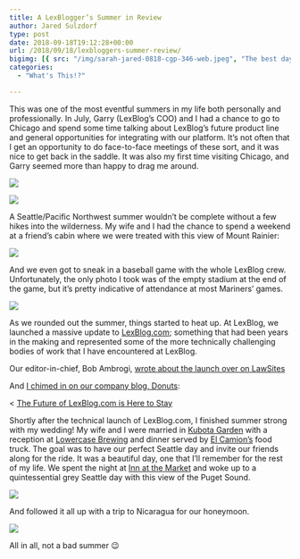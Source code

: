 ```yaml
---
title: A LexBlogger’s Summer in Review
author: Jared Sulzdorf
type: post
date: 2018-09-18T19:12:28+00:00
url: /2018/09/18/lexbloggers-summer-review/
bigimg: [{ src: "/img/sarah-jared-0818-cgp-346-web.jpeg", "The best day of my life"}]
categories:
  - "What's This!?"

---
```

This was one of the most eventful summers in my life both personally and professionally. In July, Garry (LexBlog&#8217;s COO) and I had a chance to go to Chicago and spend some time talking about LexBlog&#8217;s future product line and general opportunities for integrating with our platform. It&#8217;s not often that I get an opportunity to do face-to-face meetings of these sort, and it was nice to get back in the saddle. It was also my first time visiting Chicago, and Garry seemed more than happy to drag me around.

![](/img/20180709_190632-1.jpeg "")

![](/img/20180710_162351.jpeg "")

<!--more-->

A Seattle/Pacific Northwest summer wouldn&#8217;t be complete without a few hikes into the wilderness. My wife and I had the chance to spend a weekend at a friend&#8217;s cabin where we were treated with this view of Mount Rainier:

![](/img/20180714_161453.jpeg "")

And we even got to sneak in a baseball game with the whole LexBlog crew. Unfortunately, the only photo I took was of the empty stadium at the end of the game, but it&#8217;s pretty indicative of attendance at most Mariners&#8217; games.

![](/img/20180725_160409.jpeg "")

As we rounded out the summer, things started to heat up. At LexBlog, we launched a massive update to [LexBlog.com][1]; something that had been years in the making and represented some of the more technically challenging bodies of work that I have encountered at LexBlog.

Our editor-in-chief, Bob Ambrogi, [wrote about the launch over on LawSites][2]

And [I chimed in on our company blog, Donuts][3]:

< <a href="https://donuts.lexblog.com/2018/09/future-lexblog-com-stay/">The Future of LexBlog.com is Here to Stay</a>



Shortly after the technical launch of LexBlog.com, I finished summer strong with my wedding! My wife and I were married in [Kubota Garden][4] with a reception at [Lowercase Brewing][5] and dinner served by [El Camion&#8217;s][6] food truck. The goal was to have our perfect Seattle day and invite our friends along for the ride. It was a beautiful day, one that I&#8217;ll remember for the rest of my life. We spent the night at [Inn at the Market][7] and woke up to a quintessential grey Seattle day with this view of the Puget Sound.

![](/img/20180812_125210.jpeg "")

And followed it all up with a trip to Nicaragua for our honeymoon.

![](/img/20180818_195937.jpeg "")

All in all, not a bad summer 😉

 [1]: https://www.lexblog.com/
 [2]: https://www.lawsitesblog.com/2018/09/new-platform-launches-global-legal-news-commentary.html
 [3]: https://donuts.lexblog.com/2018/09/future-lexblog-com-stay/
 [4]: http://www.kubotagarden.org/
 [5]: http://www.lowercasebrewing.com/
 [6]: http://www.elcamionseattle.com/
 [7]: http://www.innatthemarket.com/